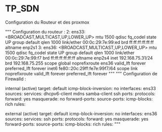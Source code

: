 # TP_SDN
Configuration du Routeur et des proxmox

""" 
Configuration du routeur : 
2: ens33: <BROADCAST,MULTICAST,UP,LOWER_UP> mtu 1500 qdisc fq_codel state UP group default qlen 1000
    link/ether 00:0c:29:7e:99:ed brd ff:ff:ff:ff:ff:ff
    altname enp2s1
3: ens36: <BROADCAST,MULTICAST,UP,LOWER_UP> mtu 1500 qdisc fq_codel state UP group default qlen 1000
    link/ether 00:0c:29:7e:99:f7 brd ff:ff:ff:ff:ff:ff
    altname enp2s4
    inet 192.168.75.31/24 brd 192.168.75.255 scope global noprefixroute ens36
       valid_lft forever preferred_lft forever
    inet6 fe80::20c:29ff:fe7e:99f7/64 scope link noprefixroute 
       valid_lft forever preferred_lft forever
"""
"""
Configuration de Firewalld : 

internal (active)
  target: default
  icmp-block-inversion: no
  interfaces: ens33
  sources: 
  services: dhcpv6-client mdns samba-client ssh
  ports: 
  protocols: 
  forward: yes
  masquerade: no
  forward-ports: 
  source-ports: 
  icmp-blocks: 
  rich rules: 

external (active)
  target: default
  icmp-block-inversion: no
  interfaces: ens36
  sources: 
  services: ssh
  ports: 
  protocols: 
  forward: yes
  masquerade: yes
  forward-ports: 
  source-ports: 
  icmp-blocks: 
  rich rules:
"""
  
